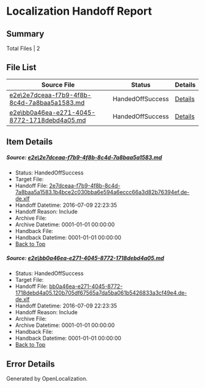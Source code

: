 # <a name='report-top'></a> Localization Handoff Report

## Summary
 Total Files | 2

## File List
 Source File | Status | Details 
 ----------- | ------ | ------- 
 [e2e\2e7dceaa-f7b9-4f8b-8c4d-7a8baa5a1583.md](https://github.com/OpenLocalizationTestOrg/oltest/blob/f3abd96e2109a9a83244af1b523d96378a887405/e2e/2e7dceaa-f7b9-4f8b-8c4d-7a8baa5a1583.md) | HandedOffSuccess | [Details](#2248b909de34278ad4ec082b8ff6588d813aa2353)
 [e2e\bb0a46ea-e271-4045-8772-1718debd4a05.md](https://github.com/OpenLocalizationTestOrg/oltest/blob/f3abd96e2109a9a83244af1b523d96378a887405/e2e/bb0a46ea-e271-4045-8772-1718debd4a05.md) | HandedOffSuccess | [Details](#44a2d5cf3621a7d15f0a94e4efb2313c6a20040210)

## Item Details
##### <a name='2248b909de34278ad4ec082b8ff6588d813aa2353'></a> Source: [e2e\2e7dceaa-f7b9-4f8b-8c4d-7a8baa5a1583.md](https://github.com/OpenLocalizationTestOrg/oltest/blob/f3abd96e2109a9a83244af1b523d96378a887405/e2e/2e7dceaa-f7b9-4f8b-8c4d-7a8baa5a1583.md)
* Status: HandedOffSuccess
* Target File: 
* Handoff File: [2e7dceaa-f7b9-4f8b-8c4d-7a8baa5a1583.1b4bce2c030bba6e594a6eccc66a3d82b76394ef.de-de.xlf](https://github.com/OpenLocalizationTestOrg/olhandoff-e2e/blob/987506c4f2b6fa855fe5761ed2ad85f1acd27cc2/ol-handoff/OpenLocalizationTestOrg/oltest-dede-fly/ci/ht/2e7dceaa-f7b9-4f8b-8c4d-7a8baa5a1583.1b4bce2c030bba6e594a6eccc66a3d82b76394ef.de-de.xlf)
* Handoff Datetime: 2016-07-09 22:23:35
* Handoff Reason: Include
* Archive File: 
* Archive Datetime: 0001-01-01 00:00:00
* Handback File: 
* Handback Datetime: 0001-01-01 00:00:00
* [Back to Top](#report-top)

##### <a name='44a2d5cf3621a7d15f0a94e4efb2313c6a20040210'></a> Source: [e2e\bb0a46ea-e271-4045-8772-1718debd4a05.md](https://github.com/OpenLocalizationTestOrg/oltest/blob/f3abd96e2109a9a83244af1b523d96378a887405/e2e/bb0a46ea-e271-4045-8772-1718debd4a05.md)
* Status: HandedOffSuccess
* Target File: 
* Handoff File: [bb0a46ea-e271-4045-8772-1718debd4a05.120b705df67565a7da5ba061b5426833a3cf49e4.de-de.xlf](https://github.com/OpenLocalizationTestOrg/olhandoff-e2e/blob/987506c4f2b6fa855fe5761ed2ad85f1acd27cc2/ol-handoff/OpenLocalizationTestOrg/oltest-dede-fly/ci/ht/bb0a46ea-e271-4045-8772-1718debd4a05.120b705df67565a7da5ba061b5426833a3cf49e4.de-de.xlf)
* Handoff Datetime: 2016-07-09 22:23:35
* Handoff Reason: Include
* Archive File: 
* Archive Datetime: 0001-01-01 00:00:00
* Handback File: 
* Handback Datetime: 0001-01-01 00:00:00
* [Back to Top](#report-top)


## Error Details

Generated by OpenLocalization.
